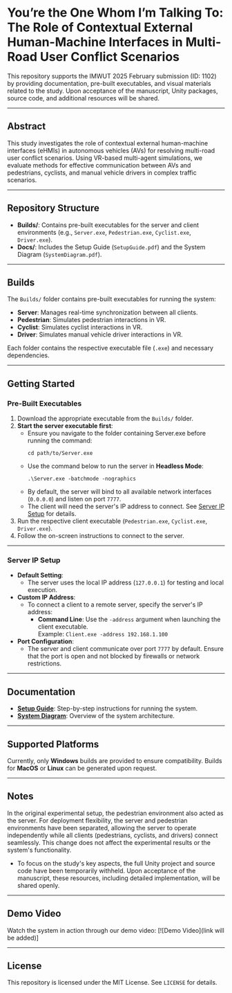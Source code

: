 # You’re the One Whom I’m Talking To: The Role of Contextual External Human-Machine Interfaces in Multi-Road User Conflict Scenarios

This repository supports the IMWUT 2025 February submission (ID: 1102) by providing documentation, pre-built executables, and visual materials related to the study. Upon acceptance of the manuscript, Unity packages, source code, and additional resources will be shared.

---

## Abstract
This study investigates the role of contextual external human-machine interfaces (eHMIs) in autonomous vehicles (AVs) for resolving multi-road user conflict scenarios. Using VR-based multi-agent simulations, we evaluate methods for effective communication between AVs and pedestrians, cyclists, and manual vehicle drivers in complex traffic scenarios.

---

## Repository Structure
- **Builds/**: Contains pre-built executables for the server and client environments (e.g., `Server.exe`, `Pedestrian.exe`, `Cyclist.exe`, `Driver.exe`).
- **Docs/**: Includes the Setup Guide (`SetupGuide.pdf`) and the System Diagram (`SystemDiagram.pdf`).

---

## Builds
The `Builds/` folder contains pre-built executables for running the system:
- **Server**: Manages real-time synchronization between all clients.
- **Pedestrian**: Simulates pedestrian interactions in VR.
- **Cyclist**: Simulates cyclist interactions in VR.
- **Driver**: Simulates manual vehicle driver interactions in VR.

Each folder contains the respective executable file (`.exe`) and necessary dependencies.

---

## Getting Started

### Pre-Built Executables
1. Download the appropriate executable from the `Builds/` folder.
2. **Start the server executable first**:
   - Ensure you navigate to the folder containing Server.exe before running the command:
     ```
     cd path/to/Server.exe
     ```
   - Use the command below to run the server in **Headless Mode**:
     ```
     .\Server.exe -batchmode -nographics
     ```
   - By default, the server will bind to all available network interfaces (`0.0.0.0`) and listen on port `7777`.
   - The client will need the server's IP address to connect. See [Server IP Setup](#server-ip-setup) for details.
4. Run the respective client executable (`Pedestrian.exe`, `Cyclist.exe`, `Driver.exe`).
5. Follow the on-screen instructions to connect to the server.

---

### Server IP Setup
- **Default Setting**: 
  - The server uses the local IP address (`127.0.0.1`) for testing and local execution.
- **Custom IP Address**:
  - To connect a client to a remote server, specify the server's IP address:
    - **Command Line**: Use the `-address` argument when launching the client executable.  
      Example: `Client.exe -address 192.168.1.100`
- **Port Configuration**:
  - The server and client communicate over port `7777` by default. Ensure that the port is open and not blocked by firewalls or network restrictions.

---

## Documentation
- **[Setup Guide](Docs/SetupGuide.pdf)**: Step-by-step instructions for running the system.
- **[System Diagram](Docs/SystemDiagram.pdf)**: Overview of the system architecture.

---

## Supported Platforms
Currently, only **Windows** builds are provided to ensure compatibility. Builds for **MacOS** or **Linux** can be generated upon request.

---

## Notes
In the original experimental setup, the pedestrian environment also acted as the server. For deployment flexibility, the server and pedestrian environments have been separated, allowing the server to operate independently while all clients (pedestrians, cyclists, and drivers) connect seamlessly. This change does not affect the experimental results or the system's functionality.

- To focus on the study's key aspects, the full Unity project and source code have been temporarily withheld. Upon acceptance of the manuscript, these resources, including detailed implementation, will be shared openly.

---

## Demo Video
Watch the system in action through our demo video:
[![Demo Video](link will be added)]

---

## License
This repository is licensed under the MIT License. See `LICENSE` for details.
